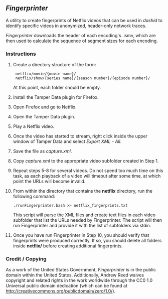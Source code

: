 ## _Fingerprinter_

A utility to create fingerprints of Netflix videos that can be  used in _dashid_ 
to identify specific videos in anonymized, header-only network traces.

_Fingerprinter_ downloads the header of each encoding's .ismv, which are then used to calculate 
the sequence of segment sizes for each encoding.

### Instructions

1. Create a directory structure of the form:

		netflix/movie/{movie name}/
		netflix/show/{series name}/{season number}/{episode number}/

	At this point, each folder should be empty.
2. Install the Tamper Data plugin for Firefox.
3. Open Firefox and go to Netflix.
4. Open the Tamper Data plugin.
5. Play a Netflix video.
6. Once the video has started to stream, right click inside the upper window of Tamper Data and select _Export XML - All_.
7. Save the file as _capture.xml_.
8. Copy _capture.xml_ to the appropriate video subfolder created in Step 1.
9. Repeat steps 5-8 for several videos. Do not spend too much time on this task, 
as each playback of a video will timeout after some time, at which point the URLs will become invalid.
10. From within the directory that contains the __netflix__ directory, run the following command:

		./runFingerprinter.bash >> netflix_fingerprints.txt

	This script will parse the XML files and create text files in each video subfolder that list the URLs needed by Fingerprinter.
  The script will then run Fingerprinter and provide it with the list of subfolders via stdin.
11. Once you have run Fingerprinter in Step 10, you should verify that fingerprints were produced correctly. If so, you should delete all 
folders inside __netflix/__ before creating additional fingerprints.

### Credit / Copying

As a work of the United States Government, _Fingerprinter_ is 
in the public domain within the United States. Additionally, 
Andrew Reed waives copyright and related rights in the work 
worldwide through the CC0 1.0 Universal public domain dedication 
(which can be found at http://creativecommons.org/publicdomain/zero/1.0/).
